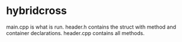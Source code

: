 # hybridcross
main.cpp is what is run.
header.h contains the struct with method and container declarations.
header.cpp contains all methods.
